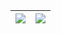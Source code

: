 | <img align="center" src="https://github-readme-stats.vercel.app/api?username=yellowsae&show_icons=true&theme=buefy&hide=contribs&layout=compact" /> | <img align="center" src="https://github-readme-stats.vercel.app/api/top-langs/?username=yellowsae&layout=compact&theme=buefy" /> |
| ------------------------------------------------------------ | ------------------------------------------------------------ |
